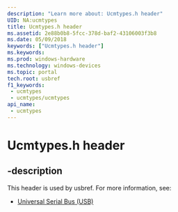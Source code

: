 ```yaml
---
description: "Learn more about: Ucmtypes.h header"
UID: NA:ucmtypes
title: Ucmtypes.h header
ms.assetid: 2e88b0b8-5fcc-378d-baf2-43106003f3b8
ms.date: 05/09/2018
keywords: ["Ucmtypes.h header"]
ms.keywords: 
ms.prod: windows-hardware
ms.technology: windows-devices
ms.topic: portal
tech.root: usbref
f1_keywords:
 - ucmtypes
 - ucmtypes/ucmtypes
api_name:
 - ucmtypes
---
```


# Ucmtypes.h header


## -description

This header is used by usbref. For more information, see:

- [Universal Serial Bus (USB)](../_usbref/index.md)

